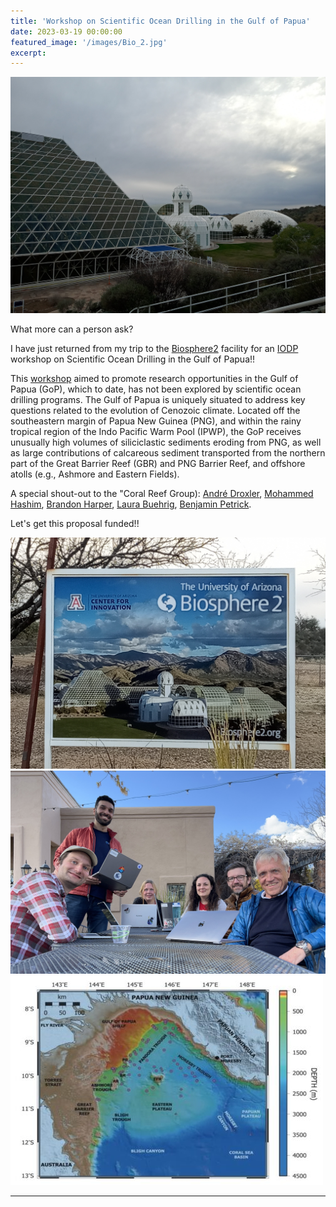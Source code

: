 ```yaml
---
title: 'Workshop on Scientific Ocean Drilling in the Gulf of Papua'
date: 2023-03-19 00:00:00
featured_image: '/images/Bio_2.jpg'
excerpt: 
---
```


![](/images/Bio_2.jpg)

What more can a person ask?

I have just returned from my trip to the [Biosphere2](https://biosphere2.org/) facility for an [IODP](https://www.iodp.org/) workshop on Scientific Ocean Drilling in the Gulf of Papua!!

This [workshop](https://usoceandiscovery.org/workshop-gulf-of-papua/) aimed to promote research opportunities in the Gulf of Papua (GoP), which to date, has not been explored by scientific ocean drilling programs. The Gulf of Papua is uniquely situated to address  key questions related to the evolution of Cenozoic climate. Located off the southeastern margin of Papua New Guinea (PNG), and within the rainy tropical region of the Indo Pacific Warm Pool (IPWP), the GoP receives unusually high volumes of siliciclastic sediments eroding from PNG, as well as large contributions of calcareous sediment transported from the northern part of the Great Barrier Reef (GBR) and PNG Barrier Reef, and offshore atolls (e.g., Ashmore and Eastern Fields).

A special shout-out to the "Coral Reef Group): [André Droxler](https://profiles.rice.edu/faculty/andre-w-droxler), [Mohammed Hashim](https://www2.whoi.edu/staff/mohammedhashim/), [Brandon Harper](https://www.linkedin.com/in/brandonbharper/), [Laura Buehrig](https://www.linkedin.com/in/laurabuehrig), [Benjamin Petrick](https://www.palaeontologie.ifg.uni-kiel.de/en/team/dr-benjamin-petrick).

Let's get this proposal funded!!

<div class="gallery" data-columns="3">
	<img src="/images/Bio.jpg" data-cms-original-src="/images/Bio.jpg" />
	<img src="/images/coral_group.JPG" data-cms-original-src="/images/coral_group.JPG" />
	<img src="/images/papua_bathymetry.jpg" data-cms-original-src="/images/papua_bathymetry.jpg" />
</div>




---
